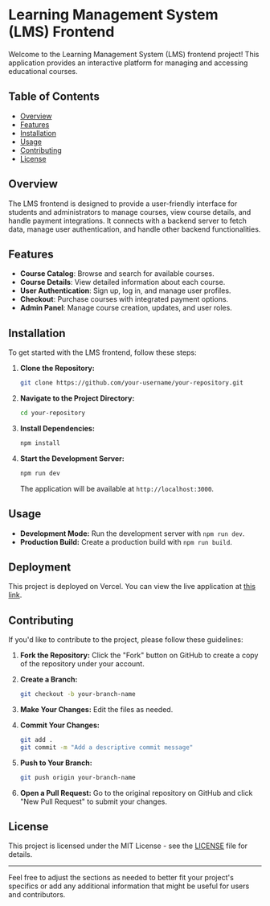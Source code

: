 

# Learning Management System (LMS) Frontend

Welcome to the Learning Management System (LMS) frontend project! This application provides an interactive platform for managing and accessing educational courses. 

## Table of Contents

- [Overview](#overview)
- [Features](#features)
- [Installation](#installation)
- [Usage](#usage)
- [Contributing](#contributing)
- [License](#license)

## Overview

The LMS frontend is designed to provide a user-friendly interface for students and administrators to manage courses, view course details, and handle payment integrations. It connects with a backend server to fetch data, manage user authentication, and handle other backend functionalities.

## Features

- **Course Catalog**: Browse and search for available courses.
- **Course Details**: View detailed information about each course.
- **User Authentication**: Sign up, log in, and manage user profiles.
- **Checkout**: Purchase courses with integrated payment options.
- **Admin Panel**: Manage course creation, updates, and user roles.

## Installation

To get started with the LMS frontend, follow these steps:

1. **Clone the Repository:**

   ```sh
   git clone https://github.com/your-username/your-repository.git
   ```

2. **Navigate to the Project Directory:**

   ```sh
   cd your-repository
   ```

3. **Install Dependencies:**

   ```sh
   npm install
   ```

4. **Start the Development Server:**

   ```sh
   npm run dev
   ```

   The application will be available at `http://localhost:3000`.

## Usage

- **Development Mode:** Run the development server with `npm run dev`.
- **Production Build:** Create a production build with `npm run build`.

## Deployment

This project is deployed on Vercel. You can view the live application at [this link](https://learning-management-system-frontend-l7agxrl5m.vercel.app).

## Contributing

If you'd like to contribute to the project, please follow these guidelines:

1. **Fork the Repository:**
   Click the "Fork" button on GitHub to create a copy of the repository under your account.

2. **Create a Branch:**

   ```sh
   git checkout -b your-branch-name
   ```

3. **Make Your Changes:** Edit the files as needed.

4. **Commit Your Changes:**

   ```sh
   git add .
   git commit -m "Add a descriptive commit message"
   ```

5. **Push to Your Branch:**

   ```sh
   git push origin your-branch-name
   ```

6. **Open a Pull Request:** Go to the original repository on GitHub and click "New Pull Request" to submit your changes.

## License

This project is licensed under the MIT License - see the [LICENSE](LICENSE) file for details.

---

Feel free to adjust the sections as needed to better fit your project's specifics or add any additional information that might be useful for users and contributors.
